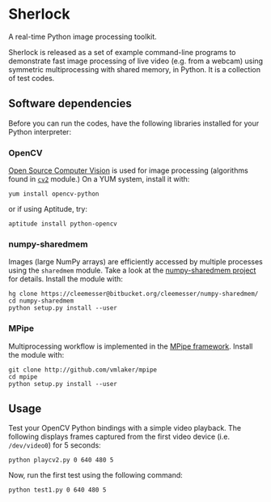 Sherlock
========

A real-time Python image processing toolkit. 

Sherlock is released as a set of example command-line programs to demonstrate fast image processing of live video (e.g. from a webcam) using symmetric multiprocessing with shared memory, in Python.
It is a collection of test codes. 

Software dependencies
---------------------

Before you can run the codes, have the following libraries installed for your Python interpreter:

### OpenCV

[Open Source Computer Vision](http://opencv.org) is used for image processing (algorithms found in [``cv2``](http://docs.opencv.org/modules/refman.html) module.) 
On a YUM system, install it with:
```
yum install opencv-python
```
or if using Aptitude, try:
```
aptitude install python-opencv
```

### numpy-sharedmem

Images (large NumPy arrays) are efficiently accessed by multiple processes using the ``sharedmem`` module. Take a look at the [numpy-sharedmem project](http://bitbucket.org/cleemesser/numpy-sharedmem) for details.
Install the module with:
```
hg clone https://cleemesser@bitbucket.org/cleemesser/numpy-sharedmem/
cd numpy-sharedmem
python setup.py install --user
```

### MPipe

Multiprocessing workflow is implemented in the [MPipe framework](http://vmlaker.github.io/mpipe/concepts.html). 
Install the module with:
```
git clone http://github.com/vmlaker/mpipe
cd mpipe
python setup.py install --user
```

Usage
-----

Test your OpenCV Python bindings with a simple video playback. The following displays frames captured from the first video device (i.e. ``/dev/video0``) for 5 seconds:
```
python playcv2.py 0 640 480 5
```
Now, run the first test using the following command:
```
python test1.py 0 640 480 5
```
